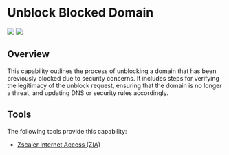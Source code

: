 # Unblock Blocked Domain
![](https://img.shields.io/badge/Phase-Recovery_%28P0005%29-blue)&nbsp;![](https://img.shields.io/badge/Category-Network-blue)
## Overview
This capability outlines the process of unblocking a domain that has been previously blocked due to security concerns. It includes steps for verifying the legitimacy of the unblock request, ensuring that the domain is no longer a threat, and updating DNS or security rules accordingly.

## Tools
The following tools provide this capability:

- [Zscaler Internet Access (ZIA)](../tool/zscaler-zia/C5102.md)